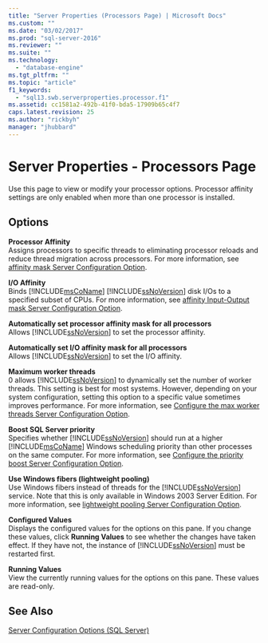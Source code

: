 ```yaml
---
title: "Server Properties (Processors Page) | Microsoft Docs"
ms.custom: ""
ms.date: "03/02/2017"
ms.prod: "sql-server-2016"
ms.reviewer: ""
ms.suite: ""
ms.technology: 
  - "database-engine"
ms.tgt_pltfrm: ""
ms.topic: "article"
f1_keywords: 
  - "sql13.swb.serverproperties.processor.f1"
ms.assetid: cc1581a2-492b-41f0-bda5-17909b65c4f7
caps.latest.revision: 25
ms.author: "rickbyh"
manager: "jhubbard"
---
```

# Server Properties - Processors Page
  Use this page to view or modify your processor options. Processor affinity settings are only enabled when more than one processor is installed.  
  
## Options  
 **Processor Affinity**  
 Assigns processors to specific threads to eliminating processor reloads and reduce thread migration across processors. For more information, see [affinity mask Server Configuration Option](../../../database-engine/configure/windows/affinity-mask-server-configuration-option.md).  
  
 **I/O Affinity**  
 Binds [!INCLUDE[msCoName](../../../advanced-analytics/r-services/tutorials/includes/msconame-md.md)] [!INCLUDE[ssNoVersion](../../../advanced-analytics/r-services/includes/ssnoversion-md.md)] disk I/Os to a specified subset of CPUs. For more information, see [affinity Input-Output mask Server Configuration Option](../../../database-engine/configure/windows/affinity-input-output-mask-server-configuration-option.md).  
  
 **Automatically set processor affinity mask for all processors**  
 Allows [!INCLUDE[ssNoVersion](../../../advanced-analytics/r-services/includes/ssnoversion-md.md)] to set the processor affinity.  
  
 **Automatically set I/O affinity mask for all processors**  
 Allows [!INCLUDE[ssNoVersion](../../../advanced-analytics/r-services/includes/ssnoversion-md.md)] to set the I/O affinity.  
  
 **Maximum worker threads**  
 0 allows [!INCLUDE[ssNoVersion](../../../advanced-analytics/r-services/includes/ssnoversion-md.md)] to dynamically set the number of worker threads. This setting is best for most systems. However, depending on your system configuration, setting this option to a specific value sometimes improves performance. For more information, see [Configure the max worker threads Server Configuration Option](../../../database-engine/configure/windows/configure-the-max-worker-threads-server-configuration-option.md).  
  
 **Boost SQL Server priority**  
 Specifies whether [!INCLUDE[ssNoVersion](../../../advanced-analytics/r-services/includes/ssnoversion-md.md)] should run at a higher [!INCLUDE[msCoName](../../../advanced-analytics/r-services/tutorials/includes/msconame-md.md)] Windows scheduling priority than other processes on the same computer. For more information, see [Configure the priority boost Server Configuration Option](../../../database-engine/configure/windows/configure-the-priority-boost-server-configuration-option.md).  
  
 **Use Windows fibers (lightweight pooling)**  
 Use Windows fibers instead of threads for the [!INCLUDE[ssNoVersion](../../../advanced-analytics/r-services/includes/ssnoversion-md.md)] service. Note that this is only available in Windows 2003 Server Edition. For more information, see [lightweight pooling Server Configuration Option](../../../database-engine/configure/windows/lightweight-pooling-server-configuration-option.md).  
  
 **Configured Values**  
 Displays the configured values for the options on this pane. If you change these values, click **Running Values** to see whether the changes have taken effect. If they have not, the instance of [!INCLUDE[ssNoVersion](../../../advanced-analytics/r-services/includes/ssnoversion-md.md)] must be restarted first.  
  
 **Running Values**  
 View the currently running values for the options on this pane. These values are read-only.  
  
## See Also  
 [Server Configuration Options &#40;SQL Server&#41;](../../../database-engine/configure/windows/server-configuration-options-sql-server.md)  
  
  